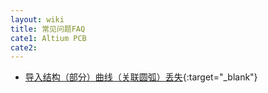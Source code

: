 ```yaml
---
layout: wiki
title: 常见问题FAQ
cate1: Altium PCB
cate2: 
---
```


* [导入结构（部分）曲线（关联圆弧）丢失](https://tiny-yhw.github.io//autocad-spline-to-polyline){:target="_blank"}
